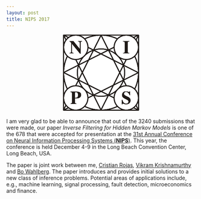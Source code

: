 ```yaml
---
layout: post
title: NIPS 2017
---
```


<p align="center">
    <img src="/public/nips_logo.png">
</p>

I am very glad to be able to announce that out of the 3240 submissions that were made, our
paper *Inverse Filtering for Hidden Markov Models* is one of the 678 that were accepted
for presentation at the [31st Annual Conference on Neural Information Processing Systems
(**NIPS**)](http://www.nips.cc). This year, the conference is held December 4-9 in the
Long Beach Convention Center, Long Beach, USA.

The paper is joint work between me, [Cristian Rojas](https://people.kth.se/~crro/),
[Vikram Krishnamurthy](https://tech.cornell.edu/people/vikram-krishnamurthy) and [Bo
Wahlberg](http://people.kth.se/~bo/). The paper introduces and provides initial solutions
to a new class of inference problems. Potential areas of applications include, e.g.,
machine learning, signal processing, fault detection, microeconomics and finance. 


